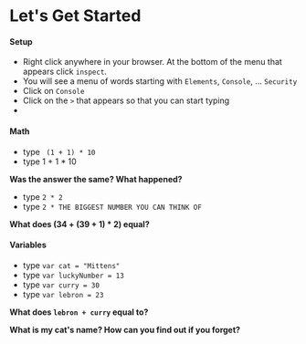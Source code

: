 # Let's Get Started


#### Setup 

* Right click anywhere in your browser. At the bottom of the menu that appears click `inspect`.
* You will see a menu of words starting with `Elements`, `Console`, ... `Security`
* Click on `Console`
* Click on the `>` that appears so that you can start typing
* 
#### Math
* type ` (1 + 1) * 10`
* type 1 + 1 * 10

__Was the answer the same? What happened?__

* type `2 * 2`
* type `2 * THE BIGGEST NUMBER YOU CAN THINK OF`

__What does (34 + (39 + 1) * 2) equal?__

#### Variables

* type `var cat = "Mittens"`
* type `var luckyNumber = 13`
* type `var curry = 30`
* type `var lebron = 23`

__What does `lebron + curry` equal to?__

__What is my cat's name? How can you find out if you forget?__